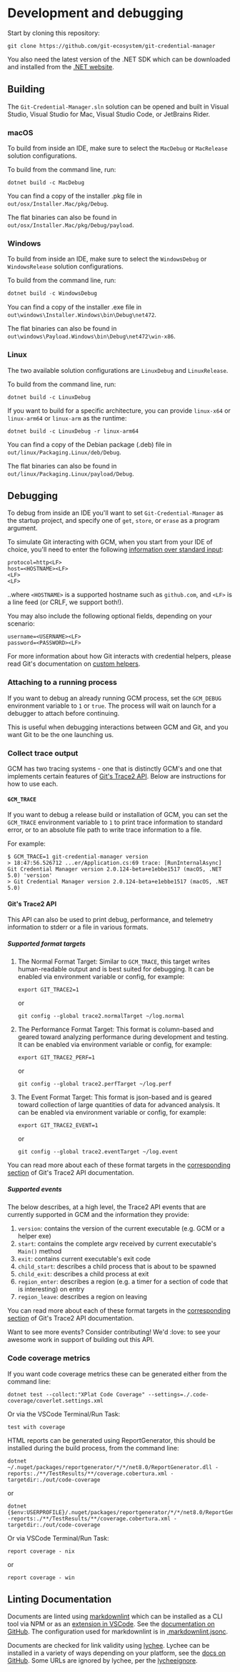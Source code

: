 # Development and debugging

Start by cloning this repository:

```shell
git clone https://github.com/git-ecosystem/git-credential-manager
```

You also need the latest version of the .NET SDK which can be downloaded and
installed from the [.NET website][dotnet-web].

## Building

The `Git-Credential-Manager.sln` solution can be opened and built in Visual
Studio, Visual Studio for Mac, Visual Studio Code, or JetBrains Rider.

### macOS

To build from inside an IDE, make sure to select the `MacDebug` or `MacRelease`
solution configurations.

To build from the command line, run:

```shell
dotnet build -c MacDebug
```

You can find a copy of the installer .pkg file in `out/osx/Installer.Mac/pkg/Debug`.

The flat binaries can also be found in `out/osx/Installer.Mac/pkg/Debug/payload`.

### Windows

To build from inside an IDE, make sure to select the `WindowsDebug` or
`WindowsRelease` solution configurations.

To build from the command line, run:

```powershell
dotnet build -c WindowsDebug
```

You can find a copy of the installer .exe file in `out\windows\Installer.Windows\bin\Debug\net472`.

The flat binaries can also be found in `out\windows\Payload.Windows\bin\Debug\net472\win-x86`.

### Linux

The two available solution configurations are `LinuxDebug` and `LinuxRelease`.

To build from the command line, run:

```shell
dotnet build -c LinuxDebug
```

If you want to build for a specific architecture, you can provide `linux-x64` or `linux-arm64` or `linux-arm` as the runtime:

```shell
dotnet build -c LinuxDebug -r linux-arm64
```

You can find a copy of the Debian package (.deb) file in `out/linux/Packaging.Linux/deb/Debug`.

The flat binaries can also be found in `out/linux/Packaging.Linux/payload/Debug`.

## Debugging

To debug from inside an IDE you'll want to set `Git-Credential-Manager` as the
startup project, and specify one of `get`, `store`, or `erase` as a program
argument.

To simulate Git interacting with GCM, when you start from your IDE of choice,
you'll need to enter the following [information over standard input][ioformat]:

```text
protocol=http<LF>
host=<HOSTNAME><LF>
<LF>
<LF>
```

..where `<HOSTNAME>` is a supported hostname such as `github.com`, and `<LF>` is
a line feed (or CRLF, we support both!).

You may also include the following optional fields, depending on your scenario:

```text
username=<USERNAME><LF>
password=<PASSWORD><LF>
```

For more information about how Git interacts with credential helpers, please
read Git's documentation on [custom helpers][custom-helpers].

### Attaching to a running process

If you want to debug an already running GCM process, set the `GCM_DEBUG`
environment variable to `1` or `true`. The process will wait on launch for a
debugger to attach before continuing.

This is useful when debugging interactions between GCM and Git, and you want
Git to be the one launching us.

### Collect trace output

GCM has two tracing systems - one that is distinctly GCM's and one that
implements certain features of [Git's Trace2 API][trace2]. Below are
instructions for how to use each.

#### `GCM_TRACE`

If you want to debug a release build or installation of GCM, you can set the
`GCM_TRACE` environment variable to `1` to print trace information to standard
error, or to an absolute file path to write trace information to a file.

For example:

```shell
$ GCM_TRACE=1 git-credential-manager version
> 18:47:56.526712 ...er/Application.cs:69 trace: [RunInternalAsync] Git Credential Manager version 2.0.124-beta+e1ebbe1517 (macOS, .NET 5.0) 'version'
> Git Credential Manager version 2.0.124-beta+e1ebbe1517 (macOS, .NET 5.0)
```

#### Git's Trace2 API

This API can also be used to print debug, performance, and telemetry information
to stderr or a file in various formats.

##### Supported format targets

1. The Normal Format Target: Similar to `GCM_TRACE`, this target writes
human-readable output and is best suited for debugging. It can be enabled via
environment variable or config, for example:

    ```shell
    export GIT_TRACE2=1
    ```

    or

    ```shell
    git config --global trace2.normalTarget ~/log.normal
    ```

0. The Performance Format Target: This format is column-based and geared toward
analyzing performance during development and testing. It can be enabled via
environment variable or config, for example:

    ```shell
    export GIT_TRACE2_PERF=1
    ```

    or

    ```shell
    git config --global trace2.perfTarget ~/log.perf
    ```

0. The Event Format Target: This format is json-based and is geared toward
collection of large quantities of data for advanced analysis. It can be enabled
via environment variable or config, for example:

    ```shell
    export GIT_TRACE2_EVENT=1
    ```

    or

    ```shell
    git config --global trace2.eventTarget ~/log.event
    ```

You can read more about each of these format targets in the [corresponding
section][trace2-targets] of Git's Trace2 API documentation.

##### Supported events

The below describes, at a high level, the Trace2 API events that are currently
supported in GCM and the information they provide:

1. `version`: contains the version of the current executable (e.g. GCM or a
helper exe)
0. `start`: contains the complete argv received by current executable's `Main()`
method
0. `exit`: contains current executable's exit code
0. `child_start`: describes a child process that is about to be spawned
0. `child_exit`: describes a child process at exit
0. `region_enter`: describes a region (e.g. a timer for a section of code that
is interesting) on entry
0. `region_leave`: describes a region on leaving

You can read more about each of these format targets in the [corresponding
section][trace2-events] of Git's Trace2 API documentation.

Want to see more events? Consider contributing! We'd :love: to see your
awesome work in support of building out this API.

### Code coverage metrics

If you want code coverage metrics these can be generated either from the command
line:

```shell
dotnet test --collect:"XPlat Code Coverage" --settings=./.code-coverage/coverlet.settings.xml
```

Or via the VSCode Terminal/Run Task:

```console
test with coverage
```

HTML reports can be generated using ReportGenerator, this should be installed
during the build process, from the command line:

```shell
dotnet ~/.nuget/packages/reportgenerator/*/*/net8.0/ReportGenerator.dll -reports:./**/TestResults/**/coverage.cobertura.xml -targetdir:./out/code-coverage
```

or

```shell
dotnet {$env:USERPROFILE}/.nuget/packages/reportgenerator/*/*/net8.0/ReportGenerator.dll -reports:./**/TestResults/**/coverage.cobertura.xml -targetdir:./out/code-coverage
```

Or via VSCode Terminal/Run Task:

```console
report coverage - nix
```

or

```console
report coverage - win
```

## Linting Documentation

Documents are linted using [markdownlint][markdownlint] which can be installed
as a CLI tool via NPM or as an [extension in VSCode][vscode-markdownlint]. See
the [documentation on GitHub][markdownlint]. The configuration used for
markdownlint is in [.markdownlint.jsonc][markdownlint-config].

Documents are checked for link validity using [lychee][lychee]. Lychee can be
installed in a variety of ways depending on your platform, see the [docs on GitHub][lychee-docs].
Some URLs are ignored by lychee, per the [lycheeignore][lycheeignore].

[dotnet-web]: https://dotnet.microsoft.com/
[custom-helpers]: https://git-scm.com/docs/gitcredentials#_custom_helpers
[ioformat]: https://git-scm.com/docs/git-credential#IOFMT
[lychee]: https://lychee.cli.rs/
[lychee-docs]: https://github.com/lycheeverse/lychee
[lycheeignore]: ../.lycheeignore
[markdownlint]: https://github.com/DavidAnson/markdownlint-cli2
[markdownlint-config]: ../.markdownlint.jsonc
[trace2]: https://git-scm.com/docs/api-trace2
[trace2-events]: https://git-scm.com/docs/api-trace2#_event_specific_keyvalue_pairs
[trace2-targets]: https://git-scm.com/docs/api-trace2#_trace2_targets
[vscode-markdownlint]: https://github.com/DavidAnson/vscode-markdownlint
